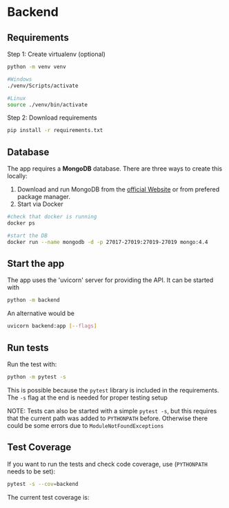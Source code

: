 # Backend

## Requirements

Step 1: Create virtualenv (optional)

```bash
python -m venv venv

#Windows
./venv/Scripts/activate

#Linux
source ./venv/bin/activate
```

Step 2: Download requirements

```bash
pip install -r requirements.txt
```

## Database

The app requires a **MongoDB** database. There are three ways to create this locally:

1. Download and run MongoDB from the [official Website](*https://www.mongodb.com/) or from prefered package manager.
2. Start via Docker

```bash
#check that docker is running
docker ps

#start the DB
docker run --name mongodb -d -p 27017-27019:27019-27019 mongo:4.4
```

## Start the app

The app uses the 'uvicorn' server for providing the API. It can be started with

```bash
python -m backend
```

An alternative would be

```bash
uvicorn backend:app [--flags]
```

## Run tests

Run the test with:

```bash
python -m pytest -s
```

This is possible because the `pytest` library is included in the requirements. The `-s` flag at the end is needed for proper testing setup

NOTE: Tests can also be started with a simple `pytest -s`, but this requires that the current path was added to `PYTHONPATH` before. Otherwise there could be some errors due to `ModuleNotFoundExceptions`

## Test Coverage

If you want to run the tests and check code coverage, use (`PYTHONPATH` needs to be set):

```bash
pytest -s --cov=backend
```

The current test coverage is:
